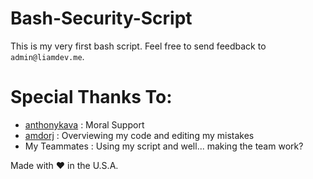 # Bash-Security-Script

This is my very first bash script.  Feel free to send feedback to `admin@liamdev.me`.

# Special Thanks To:

- [anthonykava](https://github.com/anthonykava) : Moral Support
- [amdorj](https://github.com/amdorj) : Overviewing my code and editing my mistakes
- My Teammates : Using my script and well... making the team work?

Made with ❤️ in the U.S.A.
